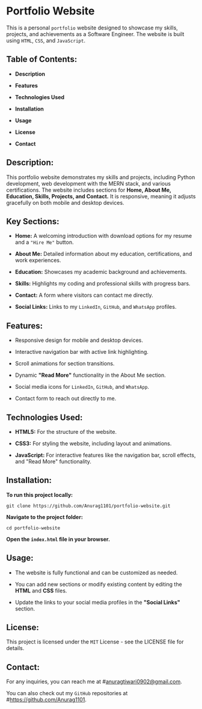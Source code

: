 # Portfolio Website

This is a personal `portfolio` website designed to showcase my skills, projects, and achievements as a Software Engineer. The website is built using `HTML`, `CSS`, and `JavaScript`.

## Table of Contents:

- **Description**
  
- **Features**

- **Technologies Used**

- **Installation**
  
- **Usage**
  
- **License**
  
- **Contact**

## Description:

This portfolio website demonstrates my skills and projects, including Python development, web development with the MERN stack, and various certifications. The website includes sections for **Home, About Me, Education, Skills, Projects, and Contact.** It is responsive, meaning it adjusts gracefully on both mobile and desktop devices.

## Key Sections:

- **Home:** A welcoming introduction with download options for my resume and a `"Hire Me"` button.
  
- **About Me:** Detailed information about my education, certifications, and work experiences.
  
- **Education:** Showcases my academic background and achievements.
  
- **Skills:** Highlights my coding and professional skills with progress bars.
 
- **Contact:** A form where visitors can contact me directly.
  
- **Social Links:** Links to my `LinkedIn`, `GitHub`, and `WhatsApp` profiles.

## Features:

- Responsive design for mobile and desktop devices.
  
- Interactive navigation bar with active link highlighting.

- Scroll animations for section transitions.

- Dynamic **"Read More"** functionality in the About Me section.
  
- Social media icons for `LinkedIn`, `GitHub`, and `WhatsApp`.
  
- Contact form to reach out directly to me.

## Technologies Used:

- **HTML5:** For the structure of the website.
  
- **CSS3:** For styling the website, including layout and animations.

- **JavaScript:** For interactive features like the navigation bar, scroll effects, and "Read More" functionality.

## Installation:

**To run this project locally:**

    git clone https://github.com/Anurag1101/portfolio-website.git

**Navigate to the project folder:**

    cd portfolio-website

**Open the `index.html` file in your browser.**

## Usage:

- The website is fully functional and can be customized as needed.
  
- You can add new sections or modify existing content by editing the **HTML** and **CSS** files.

- Update the links to your social media profiles in the **"Social Links"** section.

## License:

This project is licensed under the `MIT` License - see the LICENSE file for details.

## Contact:

For any inquiries, you can reach me at #anuragtiwari0902@gmail.com.

You can also check out my `GitHub` repositories at #https://github.com/Anurag1101.

